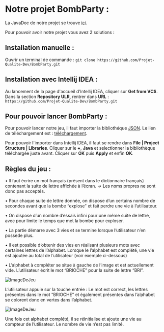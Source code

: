 # Notre projet BombParty :
La JavaDoc de notre projet se trouve [ici](https://projet-qualite-dev.github.io/BombParty-JavaDoc/main/module-summary.html). 

Pour pouvoir avoir notre projet vous avez 2 solutions :

## Installation manuelle :
Ouvrir un terminal de commande :
`git clone https://github.com/Projet-Qualite-Dev/BombParty.git`

## Installation avec Intellij IDEA :
Au lancement de la page d'accueil d'Intellij IDEA, cliquer sur **Get from VCS**. Dans la section **Repository ULR**, rentrer dans **URL** : `https://github.com/Projet-Qualite-Dev/BombParty.git`

## Pour pouvoir lancer BombParty :
Pour pouvoir lancer notre jeu, il faut importer la bibliothéque [JSON](https://github.com/stleary/JSON-java).
Le lien de téléchargement est : [téléchargement](https://search.maven.org/remotecontent?filepath=org/json/json/20220924/json-20220924.jar).

Pour pouvoir l'importer dans Intellij IDEA, il faut se rendre dans **File | Project Structure | Libraries**. Cliquer sur le **+**, **Java** et selectionner la bibliothèque téléchargée juste avant. Cliquer sur **OK** puis **Apply** et enfin **OK**.

## Règles du jeu :

• Il faut écrire un mot français (présent dans le dictionnaire français) contenant la suite de lettre affichée à l’écran.
→ Les noms propres ne sont donc pas acceptés.

• Pour chaque suite de lettre donnée, on dispose d’un certains nombre de secondes avant que la bombe “explose” et fait perdre une vie à l’utilisateur.

• On dispose d’un nombre d’essais infini pour une même suite de lettre, avec pour limite le temps que met la bombe pour exploser.

• La partie démarre avec 3 vies et se termine lorsque l’utilisateur n’en possède plus.

• Il est possible d’obtenir des vies en réalisant plusieurs mots avec certaines lettres de l’alphabet. Lorsque le l’alphabet est complété, une vie est ajoutée au total de l’utilisateur (voir exemple ci-dessous)

• L’alphabet à compléter se situe à gauche de l’image et est actuellement vide. 
L’utilisateur écrit le mot “BRIOCHE” pour la suite de lettre “BRI”.

![ImageDeJeu](https://www.cjoint.com/doc/22_12/LLpp6qYKCjE_Capture-du-2022-12-15-14-23-41.png)

L’utilisateur appuie sur la touche entrée :
Le mot est correct, les lettres présentes dans le mot “BRIOCHE” et également présentes dans l’alphabet se colorent donc en vertes dans l’alphabet.

![ImageDeJeu](https://www.cjoint.com/doc/22_12/LLpp6YpqO2E_Capture-du-2022-12-15-14-23-55.png)

Une fois cet alphabet complété, il se réinitialise et ajoute une vie au compteur de l’utilisateur.
Le nombre de vie n’est pas limité.
